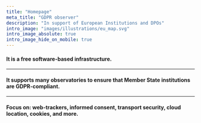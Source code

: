 ```yaml
---
title: "Homepage"
meta_title: "GDPR observer"
description: "In support of European Institutions and DPOs"
intro_image: "images/illustrations/eu_map.svg"
intro_image_absolute: true
intro_image_hide_on_mobile: true
---
```


#### It is a free software-based **infrastructure**.

---

#### It **supports many observatories** to ensure that Member State institutions are **GDPR**-compliant.

---

#### **Focus on:** web-trackers, informed consent, transport security, cloud location, cookies, and more.

<script type="text/javascript">

function handleClick(doc, twolcc, href) {

  doc.addEventListener('click', function(e) {
    console.log(e.originalTarget.id)
    if (e.originalTarget.attributes.getNamedItem("style")) {
      let value =  e.originalTarget.attributes.getNamedItem("style").nodeValue
      let index = value.indexOf("fill:")
      let index_2 = value.indexOf(";", index)

      value = value.substr(index +5, index_2-5 )

      if ( value == "#f24088" || value == " rgb(242, 64, 136)") {
        location.href = href ? href : window.location + "campaign/" + e.originalTarget.id;
      }
    }
  });
}

function styleCountry(doc, country) {
  doc.addEventListener('mouseover', function(e) {
    if (e.originalTarget.attributes.getNamedItem("style")) {
      let value =  e.originalTarget.attributes.getNamedItem("style").nodeValue
      let index = value.indexOf("fill:")
      let index_2 = value.indexOf(";", index)

      value = value.substr(index +5, index_2-5 )

      if ( value == "#f24088" || value == " rgb(242, 64, 136)") {
        e.originalTarget.style.cursor = "pointer"
      }
    }
  })
}

function debug(doc, country) {
  x = doc.querySelector("#gr")
  x.parentElement.childNodes.forEach(function(n) { console.log(n.tagName)})
  debugger;
}

window.onload = function () {
  let elem = document.getElementById('map')
  const doc = elem.getSVGDocument(); // that's the inner document
  handleClick(doc);
  styleCountry(doc);
  debug(doc);
};

</script>
